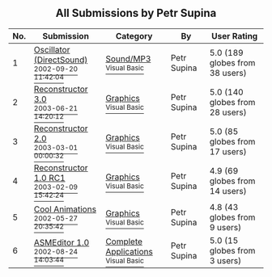 ﻿<div align="center">

## All Submissions by Petr Supina

</div>

No.  | Submission | Category | By   | User Rating
---- | ---------- | -------- | ---- | -----------
1 | [Oscillator \(DirectSound\)<br /><sup>2002-09-20 11:42:04</sup>](https://github.com/Planet-Source-Code/petr-supina-oscillator-directsound__1-39362) | [Sound/MP3<br /><sup>Visual Basic</sup>](../ByCategory/sound-mp3__1-45.md) | Petr Supina | 5.0 (189 globes from 38 users)
2 | [Reconstructor 3\.0<br /><sup>2003-06-21 14:20:12</sup>](https://github.com/Planet-Source-Code/petr-supina-reconstructor-3-0__1-46515) | [Graphics<br /><sup>Visual Basic</sup>](../ByCategory/graphics__1-46.md) | Petr Supina | 5.0 (140 globes from 28 users)
3 | [Reconstructor 2\.0<br /><sup>2003-03-01 00:00:32</sup>](https://github.com/Planet-Source-Code/petr-supina-reconstructor-2-0__1-43652) | [Graphics<br /><sup>Visual Basic</sup>](../ByCategory/graphics__1-46.md) | Petr Supina | 5.0 (85 globes from 17 users)
4 | [Reconstructor 1\.0 RC1<br /><sup>2003-02-09 15:42:24</sup>](https://github.com/Planet-Source-Code/petr-supina-reconstructor-1-0-rc1__1-43090) | [Graphics<br /><sup>Visual Basic</sup>](../ByCategory/graphics__1-46.md) | Petr Supina | 4.9 (69 globes from 14 users)
5 | [Cool Animations<br /><sup>2002-05-27 20:35:42</sup>](https://github.com/Planet-Source-Code/petr-supina-cool-animations__1-35159) | [Graphics<br /><sup>Visual Basic</sup>](../ByCategory/graphics__1-46.md) | Petr Supina | 4.8 (43 globes from 9 users)
6 | [ASMEditor 1\.0<br /><sup>2002-08-24 14:03:44</sup>](https://github.com/Planet-Source-Code/petr-supina-asmeditor-1-0__1-35201) | [Complete Applications<br /><sup>Visual Basic</sup>](../ByCategory/complete-applications__1-27.md) | Petr Supina | 5.0 (15 globes from 3 users)
